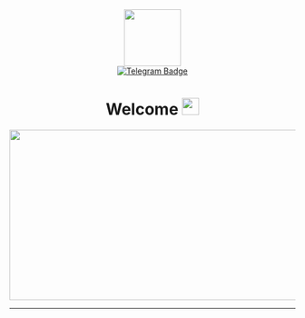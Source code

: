 <div id="header" align="center">
  <img src="https://media.giphy.com/media/v1.Y2lkPTc5MGI3NjExcmxiZHBmMmN4bTNqOXB5a3Z6aGFveHg4bnE1bzZ4eHQwMTY1aDJmNyZlcD12MV9pbnRlcm5hbF9naWZfYnlfaWQmY3Q9Zw/RLOTE6CLOcCWBv5POp/giphy.gif" width="100"/>
  <div id="badges">
  <a href="https://t.me/L1ones">
    <img src="https://img.shields.io/badge/Telegram-grey?logo=telegram&style=for-the-badge" alt="Telegram Badge"/>
  </a>
</div>
<h1>
  Welcome
  <img src="https://media.giphy.com/media/3o6ZtpxSZbQRRnwCKQ/giphy.gif" width="30px"/>
</h1>
</div>

<div align="center">
  <img src="https://media.giphy.com/media/dWesBcTLavkZuG35MI/giphy.gif" width="600" height="300"/>
</div>

---









